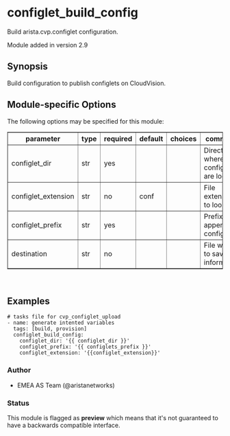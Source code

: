 # configlet\_build\_config

Build arista.cvp.configlet configuration.

Module added in version 2.9

<div class="contents" data-local="" data-depth="2">

</div>

## Synopsis

Build configuration to publish configlets on CloudVision.

## Module-specific Options

The following options may be specified for this module:

<table border=1 cellpadding=4>

<tr>
<th class="head">parameter</th>
<th class="head">type</th>
<th class="head">required</th>
<th class="head">default</th>
<th class="head">choices</th>
<th class="head">comments</th>
</tr>

<tr>
<td>configlet_dir<br/><div style="font-size: small;"></div></td>
<td>str</td>
<td>yes</td>
<td></td>
<td></td>
<td>
    <div>Directory where configlets are located.</div>
</td>
</tr>

<tr>
<td>configlet_extension<br/><div style="font-size: small;"></div></td>
<td>str</td>
<td>no</td>
<td>conf</td>
<td></td>
<td>
    <div>File extension to look for.</div>
</td>
</tr>

<tr>
<td>configlet_prefix<br/><div style="font-size: small;"></div></td>
<td>str</td>
<td>yes</td>
<td></td>
<td></td>
<td>
    <div>Prefix to append on configlet.</div>
</td>
</tr>

<tr>
<td>destination<br/><div style="font-size: small;"></div></td>
<td>str</td>
<td>no</td>
<td></td>
<td></td>
<td>
    <div>File where to save information.</div>
</td>
</tr>

</table>
</br>

## Examples

    # tasks file for cvp_configlet_upload
    - name: generate intented variables
      tags: [build, provision]
      configlet_build_config:
        configlet_dir: '{{ configlet_dir }}'
        configlet_prefix: '{{ configlets_prefix }}'
        configlet_extension: '{{configlet_extension}}'

### Author

- EMEA AS Team (@aristanetworks)

### Status

This module is flagged as **preview** which means that it's not
guaranteed to have a backwards compatible interface.
